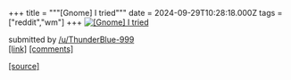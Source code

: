 +++
title = """[Gnome] I tried"""
date = 2024-09-29T10:28:18.000Z
tags = ["reddit","wm"]
+++
[![[Gnome] I tried ](https://b.thumbs.redditmedia.com/eOMzuoAJ2d_gdp8bACou4NH6EyMHCZ3gIfY29JihqSw.jpg "[Gnome] I tried ")](https://www.reddit.com/r/unixporn/comments/1fs1cmn/gnome_i_tried/)

submitted by [/u/ThunderBlue-999](https://www.reddit.com/user/ThunderBlue-999)  
[\[link\]](https://www.reddit.com/gallery/1fs1cmn) [\[comments\]](https://www.reddit.com/r/unixporn/comments/1fs1cmn/gnome_i_tried/)

[[source]](https://www.reddit.com/r/unixporn/comments/1fs1cmn/gnome_i_tried/)
